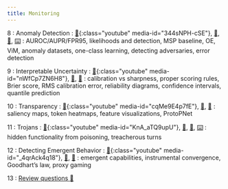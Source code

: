 ```yaml
---
title: Monitoring
---
```


8
: Anomaly Detection
    : [🎥](#media-popup){:class="youtube" media-id="344sNPH-cSE"}, [🛝️](https://docs.google.com/presentation/d/1WEzSFUbcl1Rp4kQq1K4uONMJHBAUWhCZTzWVHnLcSV8/edit?usp=sharing), [📖](https://github.com/centerforaisafety/Intro_to_ML_Safety/blob/master/Anomaly%20Detection/main.md), [⌨️](https://colab.research.google.com/drive/1oj0HjykyAO9-oC2cJ1KZXPBavEfJ6k14?usp=sharing)
: AUROC/AUPR/FPR95, likelihoods and detection, MSP baseline, OE, ViM, anomaly datasets, one-class learning, detecting adversaries, error detection

9
: Interpretable Uncertainty
  : [🎥](#media-popup){:class="youtube" media-id="nWfCp7ZN6H8"}, [🛝](https://docs.google.com/presentation/d/1GHKlv-9UmQdUPracBr09AC2rFZp_GQyJzSQrvSWFjPM/edit?usp=sharing), [📖](https://github.com/centerforaisafety/Intro_to_ML_Safety/blob/master/Interpretable%20Uncertainty/main.md)
: calibration vs sharpness, proper scoring rules, Brier score, RMS calibration error, reliability diagrams, confidence intervals, quantile prediction

10
: Transparency
  : [🎥](#media-popup){:class="youtube" media-id="cqMe9E4p7fE"}, [🛝](https://docs.google.com/presentation/d/1kxgJw31-rH2sZ7z7T9OnaF9YNg9G5t1I1cU1f9UUUe4/edit?usp=sharing), [📖](https://github.com/centerforaisafety/Intro_to_ML_Safety)
: saliency maps, token heatmaps, feature visualizations, ProtoPNet

11
: Trojans
  : [🎥](#media-popup){:class="youtube" media-id="KnA_aTQ9upU"}, [🛝](https://docs.google.com/presentation/d/1Nu5WwLQ7CDk_DotP_ET98F2F-2KBp9W8lkAfuCbeZ7E/edit?usp=sharing), [📖](https://github.com/centerforaisafety/Intro_to_ML_Safety), [⌨️](https://colab.research.google.com/drive/1gK943aicv8QrElCBIZPz2CNdtdH1dpA2?copy)
: hidden functionality from poisoning, treacherous turns

12
: Detecting Emergent Behavior
  : [🎥](#media-popup){:class="youtube" media-id="_4qrAck4q18"}, [🛝](https://docs.google.com/presentation/d/1MGz_eMPQNm5Ov52IZz2vTuTL9IRoABV2tn_MFVrxlQI/edit?usp=sharing), [📖](https://github.com/centerforaisafety/Intro_to_ML_Safety)
: emergent capabilities, instrumental convergence, Goodhart’s law, proxy gaming

13
: [Review questions 📝](https://drive.google.com/file/d/1J1PsYxmWLfVD7nyACDV-vEpmTsq_fq8j/view?usp=sharing)
